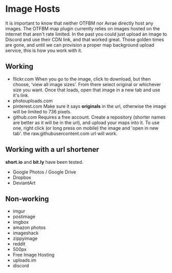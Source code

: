 # Image Hosts

It is important to know that neither OTFBM nor Avrae directly host any images. The OTFBM map plugin currently relies on images hosted on the internet that aren't rate limited. In the past you could just upload an image to Discord and use their CDN link, and that worked great. Those golden times are gone, and until we can provision a proper map background upload service, this is how you work with it.

## Working

* flickr.com
  When you go to the image, click to download, but then choose, 'view all image sizes'. From there select original or whichever size you want. Once that loads, open that image in a new tab and use it's link.
* photouploads.com
* pinterest.com
  Make sure it says __originals__ in the url, otherwise the image will be limited to 736 pixels.
* github.com
  Requires a free account. Create a repository (shorter names are better as it will be in the url), and upload your maps into it. To use one, right click (or long press on mobile) the image and 'open in new tab'. the raw.githubusercontent.com url will work.

## Working with a url shortener

__short.io__ and __bit.ly__ have been tested.

* Google Photos / Google Drive
* Dropbox
* DeviantArt

## Non-working

* imgur
* postimage
* imgbox
* amazon photos
* imageshack
* zippyimage
* reddit
* 500px
* Free Image Hosting
* uploads.im
* discord